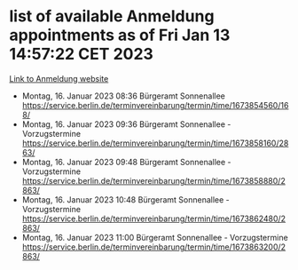 # list of available Anmeldung appointments as of Fri Jan 13 14:57:22 CET 2023
[Link to Anmeldung website](https://service.berlin.de/terminvereinbarung/termin/tag.php?termin=0&anliegen[]=120686&dienstleisterlist=122210,122217,327316,122219,327312,122227,327314,122231,327346,122243,327348,122252,329742,122260,329745,122262,329748,122254,329751,122271,327278,122273,327274,122277,327276,330436,122280,327294,122282,327290,122284,327292,327539,122291,327270,122285,327266,122286,327264,122296,327268,150230,329760,122301,327282,122297,327286,122294,327284,122312,329763,122314,329775,122304,327330,122311,327334,122309,327332,122281,327352,122279,329772,122276,327324,122274,327326,122267,329766,122246,327318,122251,327320,122257,327322,122208,327298,122226,327300,121362,121364&herkunft=http%3A%2F%2Fservice.berlin.de%2Fdienstleistung%2F120686%2F)
- Montag, 16. Januar 2023 08:36 Bürgeramt Sonnenallee https://service.berlin.de/terminvereinbarung/termin/time/1673854560/168/
- Montag, 16. Januar 2023 09:36 Bürgeramt Sonnenallee - Vorzugstermine https://service.berlin.de/terminvereinbarung/termin/time/1673858160/2863/
- Montag, 16. Januar 2023 09:48 Bürgeramt Sonnenallee - Vorzugstermine https://service.berlin.de/terminvereinbarung/termin/time/1673858880/2863/
- Montag, 16. Januar 2023 10:48 Bürgeramt Sonnenallee - Vorzugstermine https://service.berlin.de/terminvereinbarung/termin/time/1673862480/2863/
- Montag, 16. Januar 2023 11:00 Bürgeramt Sonnenallee - Vorzugstermine https://service.berlin.de/terminvereinbarung/termin/time/1673863200/2863/
